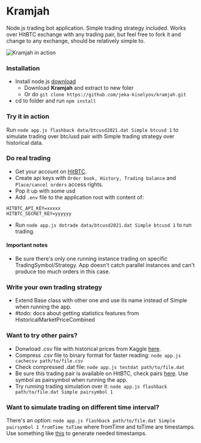 # Kramjah

Node.js trading bot application. Simple trading strategy included. Works over HitBTC exchange with any trading pair, but feel free to fork it and change to any exchange, should be relatively simple to.

![Kramjah in action](https://user-images.githubusercontent.com/1434612/110217873-3a7c2580-7ebf-11eb-862c-da91c15d548e.gif)


### Installation

- Install node.js [download](https://nodejs.org/en/download/)
    - Download **Kramjah** and extract to new foler
    - Or do `git clone https://github.com/jeka-kiselyov/kramjah.git`
- cd to folder and run `npm install`

### Try it in action

Run `node app.js flashback data/btcusd2021.dat Simple btcusd 1` to simulate trading over btc/usd pair with Simple trading strategy over historical data.

### Do real trading

- Get your account on [HitBTC](https://hitbtc.com/). 
- Create api keys with `Order book, History, Trading balance` and `Place/cancel orders` access rights.
- Pop it up with some usd
- Add `.env` file to the application root with content of:
```
HITBTC_API_KEY=xxxxx
HITBTC_SECRET_KEY=yyyyyy
```
- Run `node app.js dotrade data/btcusd2021.dat Simple btcusd 1` to run trading.

#### Important notes

- Be sure there's only one running instance trading on specific TradingSymbol/Strategy. App doesn't catch parallel instances and can't produce too much orders in this case.

### Write your own trading strategy

- Extend Base class with other one and use its name instead of Simple when running the app.
- #todo: docs about getting statistics features from HistoricalMarketPriceCombined

### Want to try other pairs?

- Donwload .csv file with historical prices from Kaggle [here](https://www.kaggle.com/tencars/392-crypto-currency-pairs-at-minute-resolution).
- Compress .csv file to binary format for faster reading: `node app.js cachecsv path/to/file.csv`
- Check compressed .dat file: `node app.js testdat path/to/file.dat`
- Be sure this trading pair is available on HitBTC, check pairs [here](https://api.hitbtc.com/api/2/public/symbol). Use symbol as pairsymbol when running the app.
- Try running trading simulation over it: `node app.js flashback path/to/file.dat Simple pairsymbol 1`
 
### Want to simulate trading on different time interval?

There's an option:
`node app.js flashback path/to/file.dat Simple pairsymbol 1 fromTime toTime` where fromTime and toTime are timestamps. Use something like [this](https://www.unixtimestamp.com/index.php) to generate needed timestamps.
